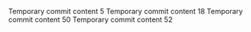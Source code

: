 Temporary commit content 5
Temporary commit content 18
Temporary commit content 50
Temporary commit content 52
